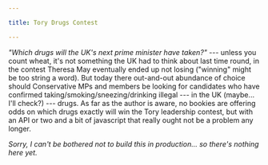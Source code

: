 ```yaml
---

title: Tory Drugs Contest

---
```


_"Which drugs will the UK's next prime minister have taken?"_ --- unless you count wheat, it's not something the UK had to think about last time round, in the contest Theresa May eventually ended up not losing ("winning" might be too string a word). But today there out-and-out abundance of choice should Conservative MPs and members be looking for candidates who have confirmed taking/smoking/sneezing/drinking illegal --- in the UK (maybe... I'll check?) --- drugs. As far as the author is aware, no bookies are offering odds on which drugs exactly will win the Tory leadership contest, but with an API or two and a bit of javascript that really ought not be a problem any longer.

_Sorry, I can't be bothered not to build this in production... so there's nothing here yet._

<script>
  console.log("Hello");
</script>
